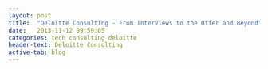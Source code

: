 ```yaml
---
layout: post
title:  "Deloitte Consulting - From Interviews to the Offer and Beyond"
date:   2013-11-12 09:59:05
categories: tech consulting deloitte
header-text: Deloitte Consulting
active-tab: blog
---
```


